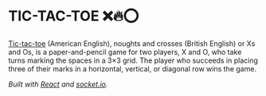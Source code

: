 # TIC-TAC-TOE ❌🔥⭕️

[Tic-tac-toe](https://en.wikipedia.org/wiki/Tic-tac-toe) (American English), noughts and crosses (British English) or 
Xs and Os, is a paper-and-pencil game for two players, X and O, who take turns marking the spaces in a 3×3 grid. The 
player who succeeds in placing three of their marks in a horizontal, vertical, or diagonal row wins the game.

_Built with [React](https://reactjs.org/) and [socket.io](https://socket.io/)._